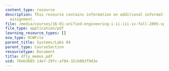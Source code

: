 ```yaml
---
content_type: resource
description: This resource contains information on additional information on the lab
  assignment.
file: /media/courses/16-01-unified-engineering-i-ii-iii-iv-fall-2005-spring-2006/76eb360514e729fcaf0432cb883f9d3e_dfly_memos.pdf
file_type: application/pdf
learning_resource_types: []
ocw_type: OCWFile
parent_title: Systems/Labs 04
parent_type: CourseSection
resourcetype: Document
title: dfly_memos.pdf
uid: 76eb3605-14e7-29fc-af04-32cb883f9d3e
---
```

